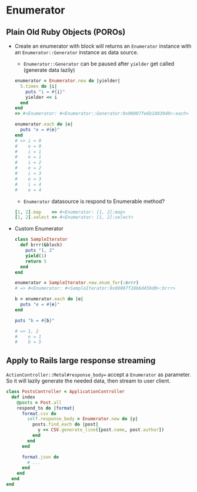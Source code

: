 # Enumerator

## Plain Old Ruby Objects (POROs)

- Create an enumerator with block will returns an `Enumerator` instance with an `Enumerator::Generator` instance as data source.

  - `Enumerator::Generator` can be paused after `yielder` get called (generate data lazily)

  ```ruby
  enumerator = Enumerator.new do |yielder|
  	5.times do |i|
      puts "i = #{i}"
      yielder << i
  	end
  end
  => #<Enumerator: #<Enumerator::Generator:0x00007fe6b18839d0>:each>

  enumerator.each do |e|
    puts "e = #{e}"
  end
  # => i = 0
  #    e = 0
  #    i = 1
  #    e = 1
  #    i = 2
  #    e = 2
  #    i = 3
  #    e = 3
  #    i = 4
  #    e = 4
  ```

  - `Enumerator` datasource is respond to Enumerable method?

  ```ruby
  [1, 2].map    => #<Enumerator: [1, 2]:map>
  [1, 2].select => #<Enumerator: [1, 2]:select>
  ```

- Custom Enumerator

  ```ruby
  class SampleIterator
    def brrr(&block)
      puts "1, 2"
      yield(1)
      return 5
    end
  end

  enumerator = SampleIterator.new.enum_for(:brrr)
  # => #<Enumerator: #<SampleIterator:0x00007f2866d45bd0>:brrr>

  b = enumerator.each do |e|
    puts "e = #{e}"
  end

  puts "b = #{b}"

  # => 1, 2
  #    e = 1
  #    b = 5
  ```

## Apply to Rails large response streaming

`ActionController::Metal#response_body=` accept a `Enumerator` as parameter. So it will lazily generate the needed data, then stream to user client.

```ruby title=app/controllers/posts_controller.rb
class PostsController < ApplicationController
  def index
    @posts = Post.all
    respond_to do |format|
      format.csv do
        self.response_body = Enumerator.new do |y|
          posts.find_each do |post|
            y << CSV.generate_line([post.name, post.author])
          end
        end
      end

      format.json do
        # ...
      end
    end
  end
end
```
